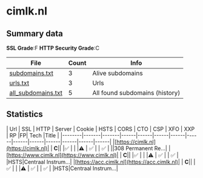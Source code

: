 

# cimlk.nl
## Summary data


**SSL Grade**:F
**HTTP Security Grade**:C


| File       | Count | Info |
|------------|-------|------|
|[subdomains.txt](/data/cimlk.nl/subdomains.txt)|3|Alive subdomains|
|[urls.txt](/data/cimlk.nl/urls.txt)|3|Urls|
|[all_subdomains.txt](/data/cimlk.nl/all_subdomains.txt)|5|All found subdomains (history)|


## Statistics


| Url | SSL | HTTP | Server | Cookie | HSTS | CORS | CTO | CSP | XFO | XXP | RP |FP| Tech |Title |
|--------|-------|-------|------|------|------|------|------|------|------|------|------|------|------|
|[https://cimlk.nl](https://cimlk.nl)| | **C**|| |:white_check_mark: | | |:warning: | :white_check_mark: | | :white_check_mark: | ||308 Permanent Re...|
|[https://www.cimlk.nl](https://www.cimlk.nl)| | **C**|| |:white_check_mark: | | |:warning: | :white_check_mark: | | :white_check_mark: | |HSTS|Centraal Instrum...|
|[https://acc.cimlk.nl](https://acc.cimlk.nl)| | **C**|| |:white_check_mark: | | |:warning: | :white_check_mark: | | :white_check_mark: | |HSTS|Centraal Instrum...|